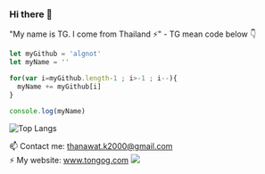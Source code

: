 ### Hi there 👋
"My name is TG. I come from Thailand ⚡" - TG mean code below 👇

```javascript
let myGithub = 'algnot'   
let myName = ''

for(var i=myGithub.length-1 ; i>-1 ; i--){
  myName += myGithub[i]
}

console.log(myName)
```
![Top Langs](https://github-readme-stats.vercel.app/api/top-langs/?username=CharalambosIoannou&theme=tokyonight)

 📫 Contact me: thanawat.k2000@gmail.com <br>
 ⚡ My website: www.tongog.com
![](https://visitor-badge.laobi.icu/badge?page_id=CharalambosIoannou.CharalambosIoannou)
 


<!--
**algnot/algnot** is a ✨ _special_ ✨ repository because its `README.md` (this file) appears on your GitHub profile.

Here are some ideas to get you started:

- 🔭 I’m currently working on ...
- 🌱 I’m currently learning ...
- 👯 I’m looking to collaborate on ...
- 🤔 I’m looking for help with ...
- 💬 Ask me about ...
- 📫 How to reach me: ...
- 😄 Pronouns: ...
- ⚡ Fun fact: ...
-->

